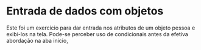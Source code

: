 # Entrada de dados com objetos

Este foi um exercício para dar entrada nos atributos de um objeto pessoa e exibí-los na tela. Pode-se perceber uso de condicionais antes da efetiva abordação na aba inicio,